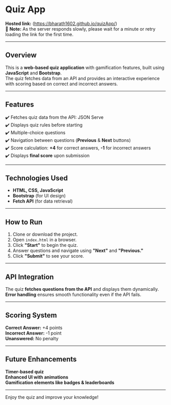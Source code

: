 # **Quiz App**
**Hosted link:** (https://bharath1602.github.io/quizApp/)  
📌 **Note:** As the server responds slowly, please wait for a minute or retry loading the link for the first time.

---

## **Overview**
This is a **web-based quiz application** with gamification features, built using **JavaScript** and **Bootstrap**.  
The quiz fetches data from an API and provides an interactive experience with scoring based on correct and incorrect answers.

---

## **Features**
✔️ Fetches quiz data from the API: JSON Serve  
✔️ Displays quiz rules before starting  
✔️ Multiple-choice questions  
✔️ Navigation between questions (**Previous** & **Next** buttons)  
✔️ Score calculation: **+4** for correct answers, **-1** for incorrect answers  
✔️ Displays **final score** upon submission  

---

## **Technologies Used**
- **HTML, CSS, JavaScript**
- **Bootstrap** (for UI design)
- **Fetch API** (for data retrieval)

---

## **How to Run**
1. Clone or download the project.  
2. Open `index.html` in a browser.  
3. Click **"Start"** to begin the quiz.  
4. Answer questions and navigate using **"Next"** and **"Previous."**  
5. Click **"Submit"** to see your score.  

---

## **API Integration**
The quiz **fetches questions from the API** and displays them dynamically.  
**Error handling** ensures smooth functionality even if the API fails.

---

## **Scoring System**
**Correct Answer:** +4 points  
**Incorrect Answer:** -1 point  
**Unanswered:** No penalty  

---

## **Future Enhancements**
**Timer-based quiz**  
**Enhanced UI with animations**  
**Gamification elements like badges & leaderboards**  

---

Enjoy the quiz and improve your knowledge! 

